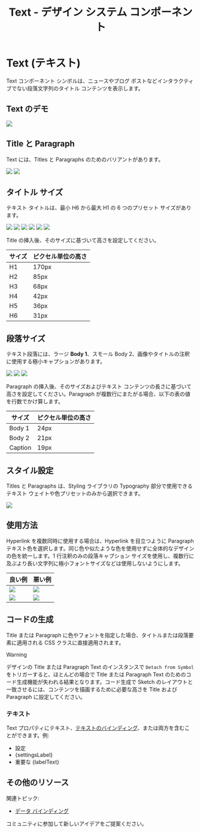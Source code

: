 ﻿---
title: Text - デザイン システム コンポーネント
_description: Text コンポーネント システムは、非インタラクティブなタイトルや段落テキストを表示します。
_keywords: デザイン システム, デザイン システム UX, UI キット, Sketch, Ignite UI for Angular, Sketch to Angular, Angular, Angular デザイン システム, Sketch からコードをエクスポート, Angular 用のデザイン キット, Sketch HTML, Sketch to HTML, Sketch UI キット
_language: ja
---

# Text (テキスト)

Text コンポーネント シンボルは、ニュースやブログ ポストなどインタラクティブでない段落文字列のタイトル コンテンツを表示します。

## Text のデモ

<img class="responsive-img" src="../images/text_demo.png" srcset="../images/text_demo@2x.png 2x" />

## Title と Paragraph

Text には、Titles と Paragraphs のためのバリアントがあります。

<img class="responsive-img" src="../images/text_title.png" srcset="../images/text_title@2x.png 2x" />
<img class="responsive-img" src="../images/text_paragraph.png" srcset="../images/text_paragraph@2x.png 2x" />

## タイトル サイズ

テキスト タイトルは、最小 H6 から最大 H1 の 6 つのプリセット サイズがあります。

<img class="responsive-img" src="../images/text_h1.png" srcset="../images/text_h1@2x.png 2x" />
<img class="responsive-img" src="../images/text_h2.png" srcset="../images/text_h2@2x.png 2x" />
<img class="responsive-img" src="../images/text_h3.png" srcset="../images/text_h3@2x.png 2x" />
<img class="responsive-img" src="../images/text_h4.png" srcset="../images/text_h4@2x.png 2x" />
<img class="responsive-img" src="../images/text_h5.png" srcset="../images/text_h5@2x.png 2x" />
<img class="responsive-img" src="../images/text_h6.png" srcset="../images/text_h6@2x.png 2x" />

Title の挿入後、そのサイズに基づいて高さを設定してください。

| サイズ | ピクセル単位の高さ |
| ------ | ------------------ |
| H1     | 170px              |
| H2     | 85px               |
| H3     | 68px               |
| H4     | 42px               |
| H5     | 36px               |
| H6     | 31px               |

## 段落サイズ

テキスト段落には、ラージ **Body 1**、スモール Body 2、画像やタイトルの注釈に使用する極小キャプションがあります。

<img class="responsive-img" src="../images/text_b1.png" srcset="../images/text_b1@2x.png 2x" />
<img class="responsive-img" src="../images/text_b2.png" srcset="../images/text_b2@2x.png 2x" />
<img class="responsive-img" src="../images/text_caption.png" srcset="../images/text_caption@2x.png 2x" />

Paragraph の挿入後、そのサイズおよびテキスト コンテンツの長さに基づいて高さを設定してください。Paragraph が複数行にまたがる場合、以下の表の値を行数でかけ算します。

| サイズ  | ピクセル単位の高さ |
| ------- | ------------------ |
| Body 1  | 24px               |
| Body 2  | 21px               |
| Caption | 19px               |

## スタイル設定

Titles と Paragraphs は、Styling ライブラリの Typography 部分で使用できるテキスト ウェイトや色プリセットのみから選択できます。

<img class="responsive-img" src="../images/text_styling.png" srcset="../images/text_styling@2x.png 2x" />

## 使用方法

Hyperlink を複数同時に使用する場合は、Hyperlink を目立つように Paragraph テキスト色を選択します。同じ色や似たような色を使用せずに全体的なデザインの色を統一します。1 行注釈のみの段落キャプション サイズを使用し、複数行に及ぶより長い文字列に極小フォントサイズなどは使用しないようにします。

| 良い例                                                                     | 悪い例                                                                         |
| -------------------------------------------------------------------------- | ------------------------------------------------------------------------------ |
| <img class="responsive-img" src="../images/text_do1.png" srcset="../images/text_do1@2x.png 2x" /> | <img class="responsive-img" src="../images/text_dont1.png" srcset="../images/text_dont1@2x.png 2x" /> |
| <img class="responsive-img" src="../images/text_do2.png" srcset="../images/text_do2@2x.png 2x" /> | <img class="responsive-img" src="../images/text_dont2.png" srcset="../images/text_dont2@2x.png 2x" /> |

## コードの生成

Title または Paragraph に色やフォントを指定した場合、タイトルまたは段落要素に適用される CSS クラスに直接適用されます。

> [!WARNING]
> デザインの Title または Paragraph Text のインスタンスで `Detach from Symbol` をトリガーすると、ほとんどの場合で Title または Paragraph Text のためのコード生成機能が失われる結果となります。コード生成で Sketch のレイアウトと一致させるには、コンテンツを描画するために必要な高さを Title および Paragraph に設定してください。

### テキスト

Text プロパティにテキスト、[テキストのバインディング](../codegen/data-binding.md)、または両方を含むことができます。例:

- 設定
- {settingsLabel}
- 重要な {labelText}

## その他のリソース

関連トピック:

- [データ バインディング](../codegen/data-binding.md)
  <div class="divider--half"></div>

コミュニティに参加して新しいアイデアをご提案ください。


